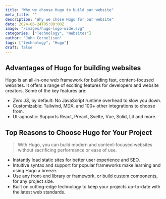 ```yaml
---
title: "Why we choose Hugo to build our website"
meta_title: ""
description: "Why we chose Hugo for our website"
date: 2024-06-24T05:00:00Z
image: "/images/hugo-logo-wide.svg"
categories: ["Technology", "Websites"]
author: "John Cornelison"
tags: ["technology", "Hugo"]
draft: false
---
```


## Advantages of Hugo for building websites

Hugo is an all-in-one web framework for building fast, content-focused websites. It offers a range of exciting features for developers and website creators. Some of the key features are:

- _Zero JS_, by default: No JavaScript runtime overhead to slow you down.
- Customizable: Tailwind, MDX, and 100+ other integrations to choose from.
- UI-agnostic: Supports React, Preact, Svelte, Vue, Solid, Lit and more.

## Top Reasons to Choose Hugo for Your Project

> With Hugo, you can build modern and content-focused websites without sacrificing performance or ease of use.

- Instantly load static sites for better user experience and SEO.
- Intuitive syntax and support for popular frameworks make learning and using Hugo a breeze.
- Use any front-end library or framework, or build custom components, for any project size.
- Built on cutting-edge technology to keep your projects up-to-date with the latest web standards.
